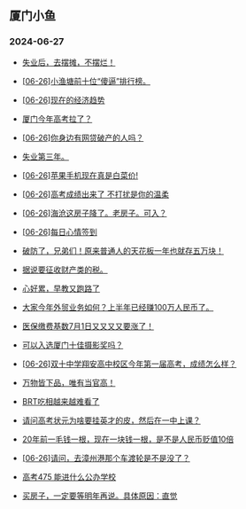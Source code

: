 ## 厦门小鱼 
### 2024-06-27

+ [失业后，去摆摊，不摆烂！](http://bbs.xmfish.com/read-htm-tid-18210331.html)

+ [[06-26]小渔塘前十位“傻逼”排行榜。](http://bbs.xmfish.com/read-htm-tid-18210255.html)

+ [[06-26]现在的经济趋势](http://bbs.xmfish.com/read-htm-tid-18210355.html)

+ [厦门今年高考拉了？](http://bbs.xmfish.com/read-htm-tid-18210366.html)

+ [[06-26]你身边有网贷破产的人吗？](http://bbs.xmfish.com/read-htm-tid-18210327.html)

+ [失业第三年。](http://bbs.xmfish.com/read-htm-tid-18210429.html)

+ [[06-26]苹果手机现在真是白菜价!](http://bbs.xmfish.com/read-htm-tid-18210422.html)

+ [[06-26]高考成绩出来了 不打扰是你的温柔](http://bbs.xmfish.com/read-htm-tid-18210292.html)

+ [[06-26]海沧这房子降了。老房子。可入？](http://bbs.xmfish.com/read-htm-tid-18210433.html)

+ [[06-26]每日心情签到](http://bbs.xmfish.com/read-htm-tid-18210235.html)

+ [破防了，兄弟们！原来普通人的天花板一年也就存五万块！](http://bbs.xmfish.com/read-htm-tid-18210430.html)

+ [据说要征收财产类的税。](http://bbs.xmfish.com/read-htm-tid-18210437.html)

+ [心好累，早教又跑路了](http://bbs.xmfish.com/read-htm-tid-18210518.html)

+ [大家今年外贸业务如何？上半年已经赚100万人民币了。](http://bbs.xmfish.com/read-htm-tid-18210536.html)

+ [医保缴费基数7月1日又又又又要涨了！](http://bbs.xmfish.com/read-htm-tid-18210643.html)

+ [可以入选厦门十佳摄影奖吗？](http://bbs.xmfish.com/read-htm-tid-18210497.html)

+ [[06-26]双十中学翔安高中校区今年第一届高考，成绩怎么样？](http://bbs.xmfish.com/read-htm-tid-18210524.html)

+ [万物皆下品，唯有当官高！](http://bbs.xmfish.com/read-htm-tid-18210707.html)

+ [BRT吃相越来越难看了](http://bbs.xmfish.com/read-htm-tid-18210712.html)

+ [请问高考状元为啥要挂英才的皮，然后在一中上课？](http://bbs.xmfish.com/read-htm-tid-18210523.html)

+ [20年前一毛钱一根，现在一块钱一根，是不是人民币贬值10倍](http://bbs.xmfish.com/read-htm-tid-18210599.html)

+ [[06-26]请问，去漳州港那个车渡轮是不是没了？](http://bbs.xmfish.com/read-htm-tid-18210598.html)

+ [高考475 能进什么公办学校](http://bbs.xmfish.com/read-htm-tid-18210711.html)

+ [买房子，一定要等明年再说。具体原因：直觉](http://bbs.xmfish.com/read-htm-tid-18210690.html)

